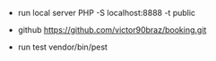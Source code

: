 - run local server
  PHP -S localhost:8888 -t public

- github
  https://github.com/victor90braz/booking.git

- run test
  vendor/bin/pest
